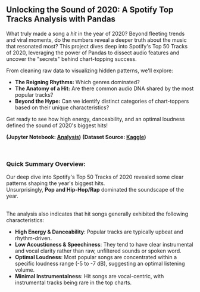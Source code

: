 ## Unlocking the Sound of 2020: A Spotify Top Tracks Analysis with Pandas

What truly made a song a *hit* in the year of 2020? Beyond fleeting trends and viral moments, do the numbers reveal a deeper truth about the music that resonated most? This project dives deep into Spotify's Top 50 Tracks of 2020, leveraging the power of Pandas to dissect audio features and uncover the "secrets" behind chart-topping success.

From cleaning raw data to visualizing hidden patterns, we'll explore:

- **The Reigning Rhythms:** Which genres dominated?
- **The Anatomy of a Hit:** Are there common audio DNA shared by the most popular tracks?
- **Beyond the Hype:** Can we identify distinct categories of chart-toppers based on their unique characteristics?

Get ready to see how high energy, danceability, and an optimal loudness defined the sound of 2020's biggest hits!

**(Jupyter Notebook: [Analysis](Analysis.ipynb))**
**(Dataset Source: [Kaggle](https://www.kaggle.com/datasets/thedevastator/spotify-top-50-tracks-2020))**

</br>

### Quick Summary Overview:

Our deep dive into Spotify's Top 50 Tracks of 2020 revealed some clear patterns shaping the year's biggest hits.   
Unsurprisingly, **Pop and Hip-Hop/Rap** dominated the soundscape of the year.

</br>
The analysis also indicates that hit songs generally exhibited the following characteristics:

- **High Energy & Danceability**: Popular tracks are typically upbeat and rhythm-driven.
- **Low Acousticness & Speechiness**: They tend to have clear instrumental and vocal clarity rather than raw, unfiltered sounds or spoken word.
- **Optimal Loudness**: Most popular songs are concentrated within a specific loudness range (-5 to -7 dB), suggesting an optimal listening volume.
- **Minimal Instrumentalness**: Hit songs are vocal-centric, with instrumental tracks being rare in the top charts.
